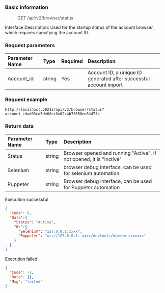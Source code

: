 ### Basic information

> GET /api/v2/browser/status

Interface Description: Used for the startup status of the account browser, which requires specifying the account ID.

### Request parameters

|Parameter Name | Type | Required | Description|
|:------- |:----- |:--- |:------- |
|Account_id | string | Yes | Account ID, a unique ID generated after successful account import|

### Request example

```
http://localhost:50213/api/v2/browser/status?account_id=d03ca5de08ec8e02c4b78558ee84d7fc
```

### Return data

|Parameter Name | Type | Description|
|:------- |:----- |:--- |
|Status | string | Browser opened and running "Active", if not opened, it is "Inctive"|
|Selenium | string | browser debug interface, can be used for selenium automation|
|Puppeter | string | Browser debug interface, can be used for Puppeter automation|



Execution successful
```json
{
  "Code": 0,
  "Data":{
    "Status": "Active",
    "Ws":{
      "Selenium": "127.0.0.1:xxxx",
      "Puppeter": "ws://127.0.0.1: xxxx/devtools/browser/xxxxxx"
    }
  }
}
```

Execution failed

```json
{
  "Code": -1,
  "Data": {},
  "Msg": "failed"
}
```